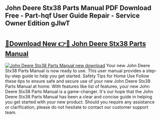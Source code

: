 ## John Deere Stx38 Parts Manual PDF Download Free - Part-hqf User Guide Repair - Service Owner Edition gJlwT

# <h2><a href="http://bc862.oget.top/?id=John+Deere+Stx38+Parts+Manual">🔗Download New 👉🔴 John Deere Stx38 Parts Manual</a></h2>

[![John Deere Stx38 Parts Manual new download](https://i.imgur.com/5g1atiW.png)](http://bc862.oget.top/?id=John+Deere+Stx38+Parts+Manual)
Your new John Deere Stx38 Parts Manual is now ready to use. This user manual provides a step-by-step guide to help you get started. Safety Tips for Home Use Follow these tips to ensure safe and secure use of your new John Deere Stx38 Parts Manual at home. With features like list of features, your new John Deere Stx38 Parts Manual is a game-changer. It's our hope that the John Deere Stx38 Parts Manual has been a clear and concise guide in helping you get started with your new product. Should you require any assistance or clarification, please do not hesitate to contact our customer support team.
